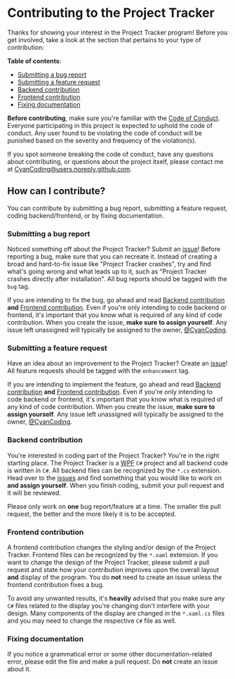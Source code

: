# Contributing to the Project Tracker
Thanks for showing your interest in the Project Tracker program!
Before you get involved, take a look at the section that pertains
to your type of contribution:

**Table of contents**:
* [Submitting a bug report](https://github.com/CyanCoding/Project-Tracker/blob/master/CONTRIBUTING.md#submitting-a-bug-report)
* [Submitting a feature request](https://github.com/CyanCoding/Project-Tracker/blob/master/CONTRIBUTING.md#submitting-a-feature-request)
* [Backend contribution](https://github.com/CyanCoding/Project-Tracker/blob/master/CONTRIBUTING.md#backend-contribution)
* [Frontend contribution](https://github.com/CyanCoding/Project-Tracker/blob/master/CONTRIBUTING.md#frontend-contribution)
* [Fixing documentation](https://github.com/CyanCoding/Project-Tracker/blob/master/CONTRIBUTING.md#fixing-documentation)


**Before contributing**, make sure you're familiar with the [Code of Conduct](https://github.com/CyanCoding/Project-Tracker/blob/master/CODE_OF_CONDUCT.md).
Everyone participating in this project is expected to uphold the code of conduct.
Any user found to be violating the code of conduct will be punished
based on the severity and frequency of the violation(s).

If you spot someone breaking the code of conduct, have any questions
about contributing, or questions about the project itself, 
please contact me at CyanCoding@users.noreply.github.com.

## How can I contribute?
You can contribute by submitting a bug report, submitting a feature request, coding backend/frontend, or
by fixing documentation.

### Submitting a bug report
Noticed something off about the Project Tracker? Submit an
[issue](https://github.com/CyanCoding/Project-Tracker/issues)! Before
reporting a bug, make sure that you can recreate it. Instead of creating
a broad and hard-to-fix issue like "Project Tracker crashes", try and find
what's going wrong and what leads up to it, such as "Project Tracker crashes
directly after installation". All bug reports should be tagged with the 
`bug` tag.

If you are intending to fix the bug, go ahead and read 
[Backend contribution](https://github.com/CyanCoding/Project-Tracker/blob/master/CONTRIBUTING.md#backend-contribution)
**and** 
[Frontend contribution](https://github.com/CyanCoding/Project-Tracker/blob/master/CONTRIBUTING.md#frontend-contribution). 
Even if you're only intending to code backend
or frontend, it's important that you know what is required of any kind of
code contribution. When you create the issue, **make sure to assign yourself**. 
Any issue left unassigned will typically be assigned to the owner, [@CyanCoding](https://github.com/CyanCoding).

### Submitting a feature request
Have an idea about an improvement to the Project Tracker? Create an 
[issue](https://github.com/CyanCoding/Project-Tracker/issues)!
All feature requests should be tagged with the `enhancement` tag.


If you are intending to implement the feature, go ahead and read 
[Backend contribution](https://github.com/CyanCoding/Project-Tracker/new/master#submitting-a-bug-report)
**and** 
[Frontend contribution](https://github.com/CyanCoding/Project-Tracker/blob/master/CONTRIBUTING.md#frontend-contribution). 
Even if you're only intending to code backend
or frontend, it's important that you know what is required of any kind of
code contribution. When you create the issue, **make sure to assign yourself**. 
Any issue left unassigned will typically be assigned to the owner, [@CyanCoding](https://github.com/CyanCoding).

### Backend contribution
You're interested in coding part of the Project Tracker? You're in the right
starting place. The Project Tracker is a [WPF](https://docs.microsoft.com/en-us/dotnet/framework/wpf/)
`C#` project and all backend code is written in `C#`. All backend files
can be recognized by the `*.cs` extension.
Head over to the [issues](https://github.com/CyanCoding/Project-Tracker/issues)
and find something that you would like to work on **and assign yourself**. 
When you finish coding, submit your pull request and it will be reviewed.

Please only work on **one** bug report/feature at a time. The smaller the
pull request, the better and the more likely it is to be accepted.

### Frontend contribution
A frontend contribution changes the styling and/or design of the Project Tracker.
Frontend files can be recognized by the `*.xaml` extension. If you want to change
the design of the Project Tracker, please submit a pull request and state
how your contribution improves upon the overall layout **and** display
of the program. You do **not** need to create an issue unless the
frontend contribution fixes a bug.

To avoid any unwanted results, it's **heavily** advised that you make sure
any `C#` files related to the display you're changing don't interfere
with your design. Many components of the display are changed in the
`*.xaml.cs` files and you may need to change the respective `C#` file as well.

### Fixing documentation
If you notice a grammatical error or some other documentation-related
error, please edit the file and make a pull request. Do **not** create
an issue about it.
